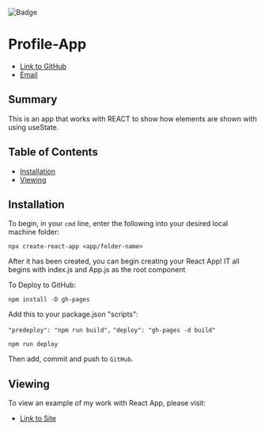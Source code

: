 ![Badge](https://img.shields.io/badge/--COOL-yellow.svg)

# Profile-App

* [Link to GitHub](https://github.com/nchow18)
* [Email](mailto:emailme@nathanchow.ca)

## Summary

This is an app that works with REACT to show how elements are shown with using useState.

## Table of Contents

- [Installation](#installation)
- [Viewing](#Viewing)


## Installation

To begin, in your `cmd` line, enter the following into your desired local machine folder:

```npx create-react-app <app/folder-name>```

After it has been created, you can begin creating your React App!  IT all begins with index.js and App.js as the root component

To Deploy to GitHub:

``npm install -D gh-pages``

Add this to your package.json "scripts":

``"predeploy": "npm run build",``
``"deploy": "gh-pages -d build"``

``npm run deploy``

Then add, commit and push to ``GitHub``.

## Viewing

To view an example of my work with React App, please visit:

* [Link to Site](https://github.com/nchow18)